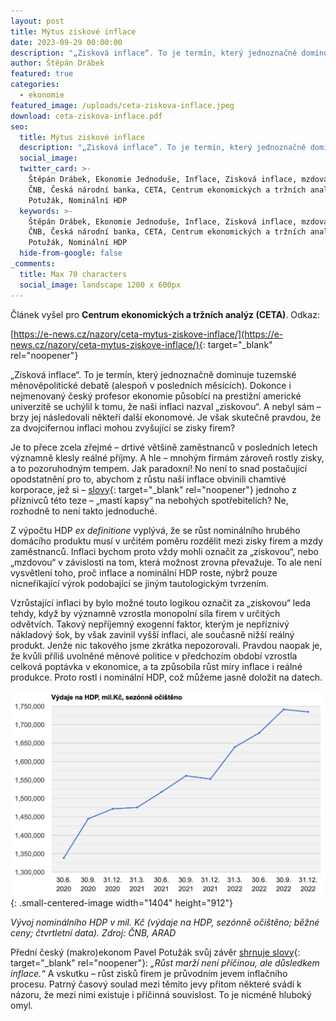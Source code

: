 ```yaml
---
layout: post
title: Mýtus ziskové inflace
date: 2023-09-29 00:00:00
description: "„Zisková inflace“. To je termín, který jednoznačně dominuje tuzemské měnověpolitické debatě (alespoň v\_posledních měsících). Je však skutečně pravdou, že za dvojcifernou inflaci mohou zvyšující se zisky firem?"
author: Štěpán Drábek
featured: true
categories:
  - ekonomie
featured_image: /uploads/ceta-ziskova-inflace.jpeg
download: ceta-ziskova-inflace.pdf
seo:
  title: Mýtus ziskové inflace
  description: "„Zisková inflace“. To je termín, který jednoznačně dominuje tuzemské měnověpolitické debatě (alespoň v\_posledních měsících). Je však skutečně pravdou, že za dvojcifernou inflaci mohou zvyšující se zisky firem?"
  social_image:
  twitter_card: >-
    Štěpán Drábek, Ekonomie Jednoduše, Inflace, Zisková inflace, mzdová inflace,
    ČNB, Česká národní banka, CETA, Centrum ekonomických a tržních analýz, Pavel
    Potužák, Nominální HDP
  keywords: >-
    Štěpán Drábek, Ekonomie Jednoduše, Inflace, Zisková inflace, mzdová inflace,
    ČNB, Česká národní banka, CETA, Centrum ekonomických a tržních analýz, Pavel
    Potužák, Nominální HDP
  hide-from-google: false
_comments:
  title: Max 70 characters
  social_image: landscape 1200 x 600px
---
```

Článek vyšel pro&nbsp;**Centrum ekonomických a tržních analýz (CETA)**. Odkaz:

[https://e-news.cz/nazory/ceta-mytus-ziskove-inflace/](https://e-news.cz/nazory/ceta-mytus-ziskove-inflace/){: target="_blank" rel="noopener"}

„Zisková inflace“. To je termín, který jednoznačně dominuje tuzemské měnověpolitické debatě (alespoň v posledních měsících). Dokonce i nejmenovaný český profesor ekonomie působící na prestižní americké univerzitě se uchýlil k tomu, že naši inflaci nazval „ziskovou“. A nebyl sám – brzy jej následovali někteří další ekonomové. Je však skutečně pravdou, že za dvojcifernou inflaci mohou zvyšující se zisky firem?

Je to přece zcela zřejmé – drtivé většině zaměstnanců v posledních letech významně klesly reálné příjmy. A hle – mnohým firmám zároveň rostly zisky, a to pozoruhodným tempem. Jak paradoxní! No není to snad postačující opodstatnění pro to, abychom z růstu naší inflace obvinili chamtivé korporace, jež si – [slovy](https://twitter.com/LukasKovanda/status/1674361722176405515){: target="_blank" rel="noopener"}&nbsp;jednoho z příznivců této teze – „mastí kapsy“ na nebohých spotřebitelích? Ne, rozhodně to není takto jednoduché.

Z výpočtu HDP *ex definitione* vyplývá, že se růst nominálního hrubého domácího produktu musí v určitém poměru rozdělit mezi zisky firem a mzdy zaměstnanců. Inflaci bychom proto vždy mohli označit za „ziskovou“, nebo „mzdovou“ v závislosti na tom, která možnost zrovna převažuje. To ale není vysvětlení toho, proč inflace a nominální HDP roste, nýbrž pouze nicneříkající výrok podobající se jiným tautologickým tvrzením.

Vzrůstající inflaci by bylo možné touto logikou označit za „ziskovou“ leda tehdy, když by významně vzrostla monopolní síla firem v určitých odvětvích. Takový nepříjemný exogenní faktor, kterým je nepříznivý nákladový šok, by však zavinil vyšší inflaci, ale současně nižší reálný produkt. Jenže nic takového jsme zkrátka nepozorovali. Pravdou naopak je, že kvůli příliš uvolněné měnové politice v předchozím období vzrostla celková poptávka v ekonomice, a ta způsobila růst míry inflace i reálné produkce. Proto rostl i nominální HDP, což můžeme jasně doložit na datech.

![](/uploads/vydaje-na-nom-hdp.png){: .small-centered-image width="1404" height="912"}

*Vývoj nominálního HDP v mil. Kč (výdaje na HDP, sezónně očištěno; běžné ceny; čtvrtletní data). Zdroj: ČNB, ARAD*

Přední český (makro)ekonom Pavel Potužák svůj závěr [shrnuje slovy](https://x.com/PavelPotuzak/status/1691752675564486765?s=20){: target="_blank" rel="noopener"}: *„Růst marží není příčinou, ale důsledkem inflace.“* A vskutku – růst zisků firem je průvodním jevem inflačního procesu. Patrný časový soulad mezi těmito jevy přitom některé svádí k názoru, že mezi nimi existuje i příčinná souvislost. To je nicméně hluboký omyl.